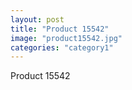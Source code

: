 ```yaml
---
layout: post
title: "Product 15542"
image: "product15542.jpg"
categories: "category1"
---
```

Product 15542
